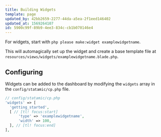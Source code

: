 ```yaml
---
title: Building Widgets
template: page
updated_by: 42bb2659-2277-44da-a5ea-2f1eed146402
updated_at: 1569264107
id: 5900c99f-89b9-4ee3-834c-cb1b070146e4
---
```


For widgets, start with `php please make:widget examplewidgetname`.

This will automagically set up the widget and create a base template file at `resources/views/widgets/examplewidgetname.blade.php`.

## Configuring

Widgets can be added to the dashboard by modifying the `widgets` array in the `config/statamic/cp.php` file.

``` php
// config/statamic/cp.php
'widgets' => [
  'getting_started',
  [ // [tl! focus:start]
      'type' => 'examplewidgetname',
      'width' => 100,
  ], // [tl! focus:end]
],
```
